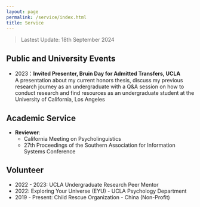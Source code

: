 ```yaml
---
layout: page
permalink: /service/index.html
title: Service
---
```


> Lastest Update: 18th September 2024 &nbsp;

## Public and University Events 

- 2023：**Invited Presenter, Bruin Day for Admitted Transfers, UCLA** <br>A presentation about my current honors thesis, discuss my previous research journey as an undergraduate with a Q&A session on how to conduct research and find resources as an undergraduate student at the University of California, Los Angeles

## Academic Service
- **Reviewer**:
  -  California Meeting on Psycholinguistics
  -  27th Proceedings of the Southern Association for Information Systems Conference

## Volunteer
- 2022 - 2023: UCLA Undergraduate Research Peer Mentor
- 2022: Exploring Your Universe (EYU) - UCLA Psychology Department
- 2019 - Present: Child Rescue Organization - China (Non-Profit)
